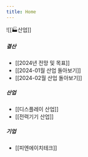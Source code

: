 ```yaml
---
title: Home
---
```


![[🏭산업]]

##### 결산
- [[2024년 전망 및 목표]]
- [[2024-01월 산업 돌아보기]]
- [[2024-02월 산업 돌아보기]]

##### 산업
- [[디스플레이 산업]]
- [[전력기기 산업]]

##### 기업
- [[피엔에이치테크]]